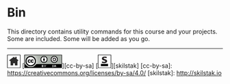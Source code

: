 # Bin

This directory contains utility commands for this course and your
projects. Some are included. Some will be added as you go.
 
---
[![home](/.assets/home-bw.png)](/README.md)
[![cc-by-sa](/.assets/cc-by-sa.png)][cc-by-sa]
[![skilstak](/.assets/skilstak-logo-bw.png)][skilstak]
[cc-by-sa]: https://creativecommons.org/licenses/by-sa/4.0/
[skilstak]: http://skilstak.io

